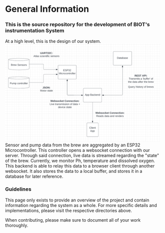 # General Information
### This is the source repository for the development of BIOT's instrumentation System
At a high level, this is the design of our system.
![BIOT Instrumentation Diagram](diagram.png "Diagram")
Sensor and pump data from the brew are aggregated by an ESP32 Microcontroller. This controller opens a websocket connection with our server. Through said connection, live data is streamed regarding the "state" of the brew. Currently, we monitor Ph, temperature and dissolved oxygen. This backend is able to relay this data to a browser client through another websocket. It also stores the data to a local buffer, and stores it in a database for later reference.

### Guidelines
This page only exists to provide an overview of the project and contain information regarding the system as a whole. For more specific details and implementations, please visit the respective directories above. 

When contributing, please make sure to document all of your work thoroughly.